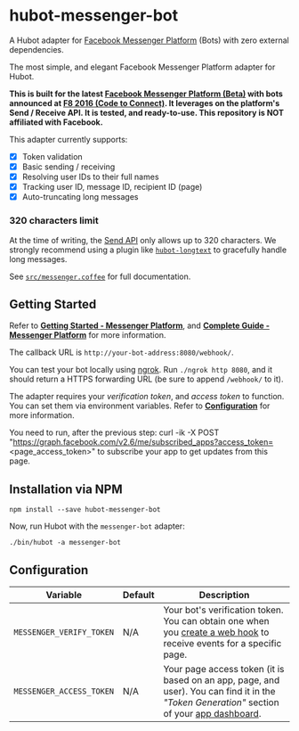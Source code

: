 # hubot-messenger-bot

A Hubot adapter for [Facebook Messenger Platform](https://developers.facebook.com/docs/messenger-platform/product-overview) (Bots) with zero external dependencies.

The most simple, and elegant Facebook Messenger Platform adapter for Hubot.

**This is built for the latest [Facebook Messenger Platform (Beta)](http://newsroom.fb.com/news/2016/04/messenger-platform-at-f8/) with bots announced at [F8 2016 (Code to Connect)](https://www.fbf8.com/). It leverages on the platform's Send / Receive API. It is tested, and ready-to-use. This repository is NOT affiliated with Facebook.**

This adapter currently supports:

- [x] Token validation
- [x] Basic sending / receiving
- [x] Resolving user IDs to their full names
- [x] Tracking user ID, message ID, recipient ID (page)
- [x] Auto-truncating long messages

### 320 characters limit

At the time of writing, the [Send API](https://developers.facebook.com/docs/messenger-platform/send-api-reference) only allows up to 320 characters. We strongly recommend using a plugin like [`hubot-longtext`](https://github.com/ClaudeBot/hubot-longtext) to gracefully handle long messages.


See [`src/messenger.coffee`](src/messenger.coffee) for full documentation.


## Getting Started

Refer to [**Getting Started - Messenger Platform**](https://developers.facebook.com/docs/messenger-platform/quickstart), and [**Complete Guide - Messenger Platform**](https://developers.facebook.com/docs/messenger-platform/implementation) for more information.

The callback URL is `http://your-bot-address:8080/webhook/`.

You can test your bot locally using [ngrok](https://ngrok.com). Run `./ngrok http 8080`, and it should return a HTTPS forwarding URL (be sure to append `/webhook/` to it).

The adapter requires your _verification token_, and _access token_ to function. You can set them via environment variables. Refer to [**Configuration**](#configuration) for more information.

You need to run, after the previous step: curl -ik -X POST "https://graph.facebook.com/v2.6/me/subscribed_apps?access_token=<page_access_token>" to subscribe your app to get updates from this page.

## Installation via NPM

```
npm install --save hubot-messenger-bot
```

Now, run Hubot with the `messenger-bot` adapter:

```
./bin/hubot -a messenger-bot
```


## Configuration

Variable | Default | Description
--- | --- | ---
`MESSENGER_VERIFY_TOKEN` | N/A | Your bot's verification token. You can obtain one when you [create a web hook](https://developers.facebook.com/docs/messenger-platform/quickstart) to receive events for a specific page.
`MESSENGER_ACCESS_TOKEN` | N/A | Your page access token (it is based on an app, page, and user). You can find it in the _"Token Generation"_ section of your [app dashboard](https://developers.facebook.com/apps/).
